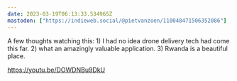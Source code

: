 ```yaml
---
date: 2023-03-19T06:13:33.534965Z
mastodon: ["https://indieweb.social/@pietvanzoen/110048471506352086"]
---
```

A few thoughts watching this: 1) I had no idea drone delivery tech had come this far. 2) what an amazingly valuable application. 3) Rwanda is a beautiful place. 

https://youtu.be/DOWDNBu9DkU
